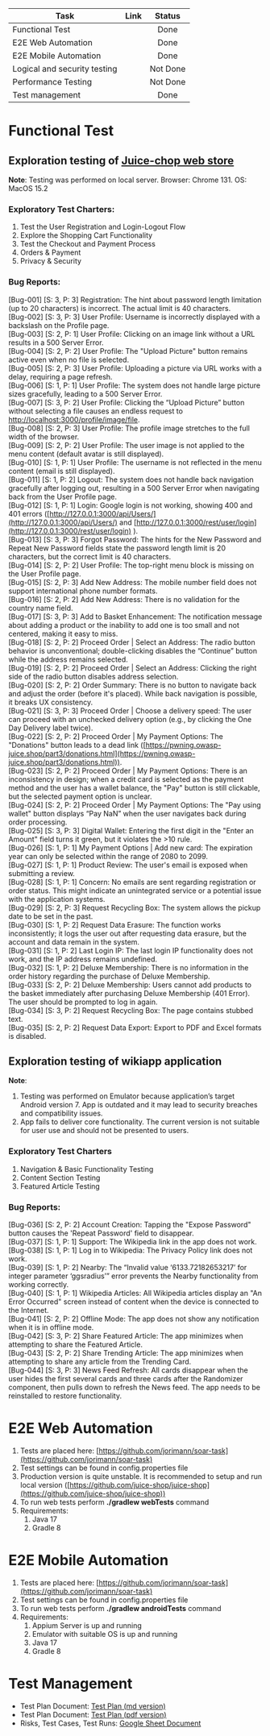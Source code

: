 

| Task | Link | Status |
| ----- | ----- | :---: |
| Functional Test |  | Done  |
| E2E Web Automation |  | Done |
| E2E Mobile Automation  |  | Done |
| Logical and security testing  |  | Not Done |
| Performance Testing  |  | Not Done |
| Test management |  | Done |

# Functional Test

## Exploration testing of [Juice-chop web store](https://juice-shop.herokuapp.com/#/)

**Note**: Testing was performed on local server. Browser: Chrome 131\. OS: MacOS 15.2

### Exploratory Test Charters:

1. Test the User Registration and Login-Logout Flow
2. Explore the Shopping Cart Functionality
3. Test the Checkout and Payment Process
4. Orders & Payment
5. Privacy & Security

### Bug Reports:

\[Bug-001\] \[S: 3, P: 3\] Registration: The hint about password length limitation (up to 20 characters) is incorrect. The actual limit is 40 characters.  
\[Bug-002\] \[S: 3, P: 3\] User Profile: Username is incorrectly displayed with a backslash on the Profile page.  
\[Bug-003\] \[S: 2, P: 1\] User Profile: Clicking on an image link without a URL results in a 500 Server Error.  
\[Bug-004\] \[S: 2, P: 2\] User Profile: The "Upload Picture" button remains active even when no file is selected.  
\[Bug-005\] \[S: 2, P: 3\] User Profile: Uploading a picture via URL works with a delay, requiring a page refresh.  
\[Bug-006\] \[S: 1, P: 1\] User Profile: The system does not handle large picture sizes gracefully, leading to a 500 Server Error.  
\[Bug-007\] \[S: 3, P: 2\] User Profile: Clicking the “Upload Picture” button without selecting a file causes an endless request to [http://localhost:3000/profile/image/file](http://localhost:3000/profile/image/file).  
\[Bug-008\] \[S: 2, P: 3\] User Profile: The profile image stretches to the full width of the browser.  
\[Bug-009\] \[S: 2, P: 2\] User Profile: The user image is not applied to the menu content (default avatar is still displayed).  
\[Bug-010\] \[S: 1, P: 1\] User Profile: The username is not reflected in the menu content (email is still displayed).  
\[Bug-011\] \[S: 1, P: 2\] Logout: The system does not handle back navigation gracefully after logging out, resulting in a 500 Server Error when navigating back from the User Profile page.  
\[Bug-012\] \[S: 1, P: 1\] Login: Google login is not working, showing 400 and 401 errors ([http://127.0.0.1:3000/api/Users/](http://127.0.0.1:3000/api/Users/) and [http://127.0.0.1:3000/rest/user/login](http://127.0.0.1:3000/rest/user/login) ).  
\[Bug-013\] \[S: 3, P: 3\] Forgot Password: The hints for the New Password and Repeat New Password fields state the password length limit is 20 characters, but the correct limit is 40 characters.  
\[Bug-014\] \[S: 2, P: 2\] User Profile: The top-right menu block is missing on the User Profile page.  
\[Bug-015\] \[S: 2, P: 3\] Add New Address: The mobile number field does not support international phone number formats.  
\[Bug-016\] \[S: 2, P: 2\] Add New Address: There is no validation for the country name field.  
\[Bug-017\] \[S: 3, P: 3\] Add to Basket Enhancement: The notification message about adding a product or the inability to add one is too small and not centered, making it easy to miss.  
\[Bug-018\] \[S: 2, P: 2\] Proceed Order | Select an Address: The radio button behavior is unconventional; double-clicking disables the “Continue” button while the address remains selected.  
\[Bug-019\] \[S: 2, P: 2\] Proceed Order | Select an Address: Clicking the right side of the radio button disables address selection.  
\[Bug-020\] \[S: 2, P: 2\] Order Summary: There is no button to navigate back and adjust the order (before it's placed). While back navigation is possible, it breaks UX consistency.  
\[Bug-021\] \[S: 3, P: 3\] Proceed Order | Choose a delivery speed: The user can proceed with an unchecked delivery option (e.g., by clicking the One Day Delivery label twice).  
\[Bug-022\] \[S: 2, P: 2\] Proceed Order | My Payment Options: The "Donations" button leads to a dead link ([https://pwning.owasp-juice.shop/part3/donations.html](https://pwning.owasp-juice.shop/part3/donations.html)).  
\[Bug-023\] \[S: 2, P: 2\] Proceed Order | My Payment Options: There is an inconsistency in design; when a credit card is selected as the payment method and the user has a wallet balance, the "Pay" button is still clickable, but the selected payment option is unclear.  
\[Bug-024\] \[S: 2, P: 2\] Proceed Order | My Payment Options: The "Pay using wallet" button displays “Pay NaN” when the user navigates back during order processing.  
\[Bug-025\] \[S: 3, P: 3\] Digital Wallet: Entering the first digit in the "Enter an Amount" field turns it green, but it violates the \>10 rule.  
\[Bug-026\] \[S: 1, P: 1\] My Payment Options | Add new card: The expiration year can only be selected within the range of 2080 to 2099\.  
\[Bug-027\] \[S: 1, P: 1\] Product Review: The user's email is exposed when submitting a review.  
\[Bug-028\] \[S: 1, P: 1\] Concern: No emails are sent regarding registration or order status. This might indicate an unintegrated service or a potential issue with the application systems.  
\[Bug-029\] \[S: 2, P: 3\] Request Recycling Box: The system allows the pickup date to be set in the past.  
\[Bug-030\] \[S: 1, P: 2\] Request Data Erasure: The function works inconsistently; it logs the user out after requesting data erasure, but the account and data remain in the system.  
\[Bug-031\] \[S: 1, P: 2\] Last Login IP: The last login IP functionality does not work, and the IP address remains undefined.  
\[Bug-032\] \[S: 1, P: 2\] Deluxe Membership: There is no information in the order history regarding the purchase of Deluxe Membership.  
\[Bug-033\] \[S: 2, P: 2\] Deluxe Membership: Users cannot add products to the basket immediately after purchasing Deluxe Membership (401 Error). The user should be prompted to log in again.  
\[Bug-034\] \[S: 3, P: 2\] Request Recycling Box: The page contains stubbed text.  
\[Bug-035\] \[S: 2, P: 2\] Request Data Export: Export to PDF and Excel formats is disabled.

## Exploration testing of wikiapp application

**Note**:

1. Testing was performed on Emulator because application’s target Android version 7\. App is outdated and it may lead to security breaches and compatibility issues.
2. App fails to deliver core functionality. The current version is not suitable for user use and should not be presented to users.

### Exploratory Test Charters

1. Navigation & Basic Functionality Testing
2. Content Section Testing
3. Featured Article Testing

### Bug Reports:

\[Bug-036\] \[S: 2, P: 2\] Account Creation: Tapping the "Expose Password" button causes the 'Repeat Password' field to disappear.  
\[Bug-037\] \[S: 1, P: 1\] Support: The Wikipedia link in the app does not work.  
\[Bug-038\] \[S: 1, P: 1\] Log in to Wikipedia: The Privacy Policy link does not work.  
\[Bug-039\] \[S: 1, P: 2\] Nearby: The “Invalid value ‘6133.72182653217’ for integer parameter ‘ggsradius’” error prevents the Nearby functionality from working correctly.  
\[Bug-040\] \[S: 1, P: 1\] Wikipedia Articles: All Wikipedia articles display an "An Error Occurred" screen instead of content when the device is connected to the Internet.  
\[Bug-041\] \[S: 2, P: 2\] Offline Mode: The app does not show any notification when it is in offline mode.  
\[Bug-042\] \[S: 3, P: 2\] Share Featured Article: The app minimizes when attempting to share the Featured Article.  
\[Bug-043\] \[S: 2, P: 2\] Share Trending Article: The app minimizes when attempting to share any article from the Trending Card.  
\[Bug-044\] \[S: 3, P: 3\] News Feed Refresh: All cards disappear when the user hides the first several cards and three cards after the Randomizer component, then pulls down to refresh the News feed. The app needs to be reinstalled to restore functionality.

# E2E Web Automation

1. Tests are placed here: [https://github.com/jorimann/soar-task](https://github.com/jorimann/soar-task)
2. Test settings can be found in config.properties file
3. Production version is quite unstable. It is recommended to setup and run local version ([https://github.com/juice-shop/juice-shop](https://github.com/juice-shop/juice-shop))
4. To run web tests perform **./gradlew webTests** command
5. Requirements:
    1. Java 17
    2. Gradle 8

# E2E Mobile Automation

1. Tests are placed here: [https://github.com/jorimann/soar-task](https://github.com/jorimann/soar-task)
2. Test settings can be found in config.properties file
3. To run web tests perform **./gradlew androidTests** command
4. Requirements:
    1. Appium Server is up and running
    2. Emulator with suitable OS is up and running
    3. Java 17
    4. Gradle 8

# Test Management 
* Test Plan Document: [Test Plan (md version)](https://github.com/jorimann/soar-task/blob/main/Test%20Plan.md)
* Test Plan Document: [Test Plan (pdf version)](https://raw.githubusercontent.com/jorimann/soar-task/main/Soar%20Test%20Plan.pdf)
* Risks, Test Cases, Test Runs: [Google Sheet Document](https://docs.google.com/spreadsheets/d/16lyosNcRrLplU_6aTnfpJ2v3tThUPetKDS_esZxmwi4/edit?usp=sharing)

